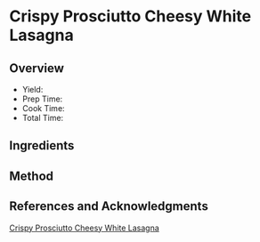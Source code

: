 # Crispy Prosciutto Cheesy White Lasagna

## Overview

- Yield:
- Prep Time:
- Cook Time:
- Total Time:

## Ingredients


## Method



## References and Acknowledgments

[Crispy Prosciutto Cheesy White Lasagna](http://www.halfbakedharvest.com/crispy-prosciutto-cheesy-white-lasagna/)
